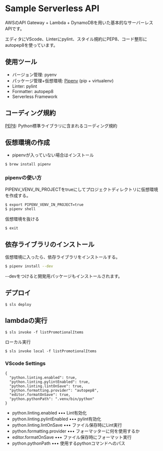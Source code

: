# Sample Serverless API
AWSのAPI Gateway + Lambda + DynamoDBを用いた基本的なサーバーレスAPIです。

エディタにVScode、Linterにpylint、スタイル規約にPEP8、コード整形にautopep8を使っています。

## 使用ツール
- バージョン管理: pyenv
- パッケージ管理+仮想環境: [Pipenv](https://pipenv-ja.readthedocs.io/ja/translate-ja/) (pip + virtualenv)
- Linter: pylint
- Formatter: autopep8
- Serverless Framework

## コーディング規約

[PEP8](https://pep8-ja.readthedocs.io/ja/latest/): Python標準ライブラリに含まれるコーディング規約

## 仮想環境の作成

- pipenvが入っていない場合はインストール

```bash
$ brew install pipenv
```

### pipenvの使い方

PIPENV_VENV_IN_PROJECTをtrueにしてプロジェクトディレクトリに仮想環境を作成する。

```bash
$ export PIPENV_VENV_IN_PROJECT=true
$ pipenv shell
```

仮想環境を抜ける
```
$ exit
```

## 依存ライブラリのインストール
仮想環境に入ったら、依存ライブラリをインストールする。

```bash
$ pipenv install --dev
```

--devをつけると開発用パッケージもインストールされます。

## デプロイ

```
$ sls deploy
```

## lambdaの実行

```
$ sls invoke -f listPromotionalItems
```

ローカル実行

```
$ sls invoke local -f listPromotionalItems
```

### VScode Settings

```
{
  "python.linting.enabled": true,
  "python.linting.pylintEnabled": true,
  "python.linting.lintOnSave": true,
  "python.formatting.provider": "autopep8",
  "editor.formatOnSave": true,
  "python.pythonPath": ".venv/bin/python"
}
```

- python.linting.enabled ••• Lint有効化
- python.linting.pylintEnabled ••• pylint有効化
- python.linting.lintOnSave ••• ファイル保存時にLint実行
- python.formatting.provider ••• フォーマッターに何を使用するか
- editor.formatOnSave ••• ファイル保存時にフォーマット実行
- python.pythonPath ••• 使用するpythonコマンドへのパス

